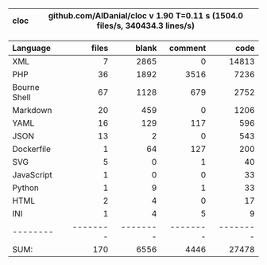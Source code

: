 
cloc|github.com/AlDanial/cloc v 1.90  T=0.11 s (1504.0 files/s, 340434.3 lines/s)
--- | ---

Language|files|blank|comment|code
:-------|-------:|-------:|-------:|-------:
XML|7|2865|0|14813
PHP|36|1892|3516|7236
Bourne Shell|67|1128|679|2752
Markdown|20|459|0|1206
YAML|16|129|117|596
JSON|13|2|0|543
Dockerfile|1|64|127|200
SVG|5|0|1|40
JavaScript|1|0|0|33
Python|1|9|1|33
HTML|2|4|0|17
INI|1|4|5|9
--------|--------|--------|--------|--------
SUM:|170|6556|4446|27478
